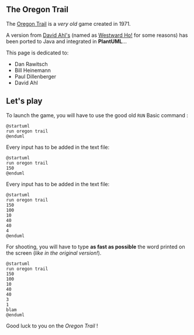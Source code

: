 ## The Oregon Trail

The [Oregon Trail](https://en.wikipedia.org/wiki/The_Oregon_Trail_%28series%29) is a *very old* game created
in 1971.

A version from [David Ahl's](http://www.atariarchives.org/bca) (named as
[Westward Ho!](http://www.atariarchives.org/bca/Chapter02_WestwardHo.php) for some reasons)
has been ported to Java and integrated in **PlantUML**...

This page is dedicated to:
* Dan Rawitsch
* Bill Heinemann
* Paul Dillenberger
* David Ahl


## Let's play

To launch the game, you will have to use the good old ``RUN`` Basic command :
```plantuml
@startuml
run oregon trail
@enduml
```

Every input has to be added in the text file:

```plantuml
@startuml
run oregon trail
150
@enduml
```

Every input has to be added in the text file:

```plantuml
@startuml
run oregon trail
150
100
10
40
40
4
@enduml
```

For shooting, you will have to type **as fast as possible**
the word printed on the screen (*like in the original version!*).

```plantuml
@startuml
run oregon trail
150
100
10
40
40
3
1
blam
@enduml
```
Good luck to you on the *Oregon Trail* !




